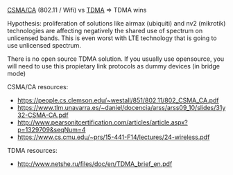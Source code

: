[CSMA/CA](https://en.wikipedia.org/wiki/Carrier-sense_multiple_access_with_collision_avoidance) (802.11 / Wifi) vs [TDMA](https://en.wikipedia.org/wiki/Time-division_multiple_access) => TDMA wins

Hypothesis: proliferation of solutions like airmax (ubiquiti) and nv2 (mikrotik) technologies are affecting negatively the shared use of spectrum on unlicensed bands. This is even worst with LTE technology that is going to use unlicensed spectrum.

There is no open source TDMA solution. If you usually use opensource, you will need to use this propietary link protocols as dummy devices (in bridge mode)

CSMA/CA resources:

- https://people.cs.clemson.edu/~westall/851/802.11/802_CSMA_CA.pdf
- https://www.tlm.unavarra.es/~daniel/docencia/arss/arss09_10/slides/31y32-CSMA-CA.pdf
- http://www.pearsonitcertification.com/articles/article.aspx?p=1329709&seqNum=4
- https://www.cs.cmu.edu/~prs/15-441-F14/lectures/24-wireless.pdf

TDMA resources:

- http://www.netshe.ru/files/doc/en/TDMA_brief_en.pdf
